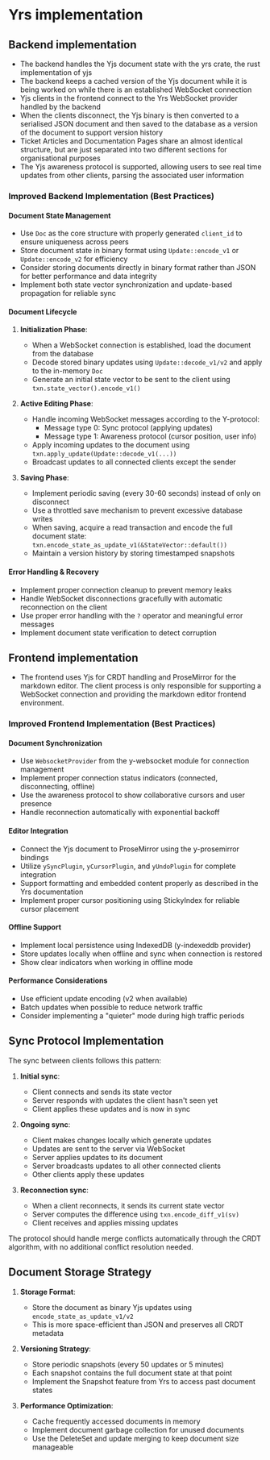 # Yrs implementation
## Backend implementation
- The backend handles the Yjs document state with the yrs crate, the rust implementation of yjs
- The backend keeps a cached version of the Yjs document while it is being worked on while there is an established WebSocket connection
- Yjs clients in the frontend connect to the Yrs WebSocket provider handled by the backend
- When the clients disconnect, the Yjs binary is then converted to a serialised JSON document and then saved to the database as a version of the document to support version history
- Ticket Articles and Documentation Pages share an almost identical structure, but are just separated into two different sections for organisational purposes
- The Yjs awareness protocol is supported, allowing users to see real time updates from other clients, parsing the associated user information

### Improved Backend Implementation (Best Practices)

#### Document State Management
- Use `Doc` as the core structure with properly generated `client_id` to ensure uniqueness across peers
- Store document state in binary format using `Update::encode_v1` or `Update::encode_v2` for efficiency
- Consider storing documents directly in binary format rather than JSON for better performance and data integrity
- Implement both state vector synchronization and update-based propagation for reliable sync

#### Document Lifecycle
1. **Initialization Phase**:
   - When a WebSocket connection is established, load the document from the database
   - Decode stored binary updates using `Update::decode_v1/v2` and apply to the in-memory `Doc`
   - Generate an initial state vector to be sent to the client using `txn.state_vector().encode_v1()`

2. **Active Editing Phase**:
   - Handle incoming WebSocket messages according to the Y-protocol:
     - Message type 0: Sync protocol (applying updates)
     - Message type 1: Awareness protocol (cursor position, user info)
   - Apply incoming updates to the document using `txn.apply_update(Update::decode_v1(...))`
   - Broadcast updates to all connected clients except the sender

3. **Saving Phase**:
   - Implement periodic saving (every 30-60 seconds) instead of only on disconnect
   - Use a throttled save mechanism to prevent excessive database writes
   - When saving, acquire a read transaction and encode the full document state: `txn.encode_state_as_update_v1(&StateVector::default())`
   - Maintain a version history by storing timestamped snapshots

#### Error Handling & Recovery
- Implement proper connection cleanup to prevent memory leaks
- Handle WebSocket disconnections gracefully with automatic reconnection on the client
- Use proper error handling with the `?` operator and meaningful error messages
- Implement document state verification to detect corruption

## Frontend implementation
- The frontend uses Yjs for CRDT handling and ProseMirror for the markdown editor. The client process is only responsible for supporting a WebSocket connection and providing the markdown editor frontend environment.

### Improved Frontend Implementation (Best Practices)

#### Document Synchronization
- Use `WebsocketProvider` from the y-websocket module for connection management
- Implement proper connection status indicators (connected, disconnecting, offline)
- Use the awareness protocol to show collaborative cursors and user presence
- Handle reconnection automatically with exponential backoff

#### Editor Integration
- Connect the Yjs document to ProseMirror using the y-prosemirror bindings
- Utilize `ySyncPlugin`, `yCursorPlugin`, and `yUndoPlugin` for complete integration
- Support formatting and embedded content properly as described in the Yrs documentation
- Implement proper cursor positioning using StickyIndex for reliable cursor placement

#### Offline Support
- Implement local persistence using IndexedDB (y-indexeddb provider)
- Store updates locally when offline and sync when connection is restored
- Show clear indicators when working in offline mode

#### Performance Considerations
- Use efficient update encoding (v2 when available)
- Batch updates when possible to reduce network traffic
- Consider implementing a "quieter" mode during high traffic periods

## Sync Protocol Implementation

The sync between clients follows this pattern:
1. **Initial sync**:
   - Client connects and sends its state vector
   - Server responds with updates the client hasn't seen yet
   - Client applies these updates and is now in sync

2. **Ongoing sync**:
   - Client makes changes locally which generate updates
   - Updates are sent to the server via WebSocket
   - Server applies updates to its document
   - Server broadcasts updates to all other connected clients
   - Other clients apply these updates

3. **Reconnection sync**:
   - When a client reconnects, it sends its current state vector
   - Server computes the difference using `txn.encode_diff_v1(sv)`
   - Client receives and applies missing updates

The protocol should handle merge conflicts automatically through the CRDT algorithm, with no additional conflict resolution needed.

## Document Storage Strategy

1. **Storage Format**:
   - Store the document as binary Yjs updates using `encode_state_as_update_v1/v2`
   - This is more space-efficient than JSON and preserves all CRDT metadata

2. **Versioning Strategy**:
   - Store periodic snapshots (every 50 updates or 5 minutes)
   - Each snapshot contains the full document state at that point
   - Implement the Snapshot feature from Yrs to access past document states

3. **Performance Optimization**:
   - Cache frequently accessed documents in memory
   - Implement document garbage collection for unused documents
   - Use the DeleteSet and update merging to keep document size manageable